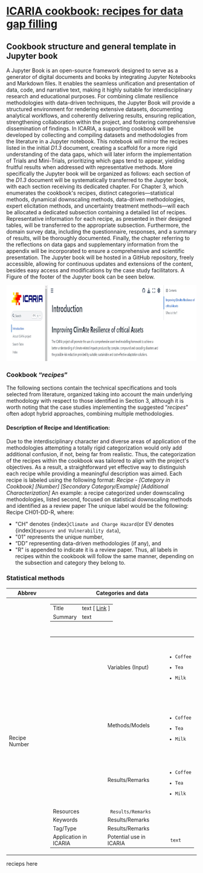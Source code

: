 # <u> ICARIA cookbook: recipes for data gap filling </u>

## <o> Cookbook structure and general template in Jupyter book </u>

A Jupyter Book is an open-source framework designed to serve as a generator of digital documents and books by integrating Jupyter Notebooks and Markdown files. It enables the seamless unification and presentation of data, code, and narrative text, making it highly suitable for interdisciplinary research and educational purposes. For combining climate resilience methodologies with data-driven techniques, the Jupyter Book will provide a structured environment for rendering extensive datasets, documenting analytical workflows, and coherently delivering results, ensuring replication, strengthening collaboration within the project, and fostering comprehensive dissemination of findings. In ICARIA, a supporting cookbook will be developed by collecting and compiling datasets and methodologies from the literature in a Jupyter notebook. This notebook will mirror the recipes listed in the initial _D1.3_ document, creating a scaffold for a more rigid understanding of the data gaps, which will later inform the implementation of Trials and Mini-Trials, prioritizing which gaps tend to appear, yielding fruitful results when addressed with representative methods. More specifically the Jupyter book will be organized as follows: each section of the _D1.3_ document will be systematically transferred to the Jupyter book, with each section receiving its dedicated chapter. For Chapter 3, which enumerates the cookbook's recipes, distinct categories—statistical methods, dynamical downscaling methods, data-driven methodologies, expert elicitation methods, and uncertainty treatment methods—will each be allocated a dedicated subsection containing a detailed list of recipes. Representative information for each recipe, as presented in their designed tables, will be transferred to the appropriate subsection. Furthermore, the domain survey data, including the questionnaire, responses, and a summary of results, will be thoroughly documented. Finally, the chapter referring to the reflections on data gaps and supplementary information from the appendix will be incorporated to ensure a comprehensive and scientific presentation. The Jupyter book will be hosted in a GitHub repository, freely accessible, allowing for continuous updates and extensions of the content, besides easy access and modifications by the case study facilitators. A Figure of the footer of the Jupyter book can be seen below.

<p align="center">
  <img width="620" height="200" src="screenshot.322.jpg">
</p>

### Cookbook “_recipes_”
The following sections contain the technical specifications and tools selected from literature, organized taking into account the main underlying methodology with respect to those identified in Section 3, although it is worth noting that the case studies implementing the suggested “_recipes_” often adopt hybrid approaches, combining multiple methodologies.
 
#### Description of Recipe and Identification: 

Due to the interdisciplinary character and diverse areas of application of the methodologies attempting a totally rigid categorization would only add additional confusion, if not, being far from realistic. Thus, the categorization of the recipes within the cookbook was tailored to align with the project's objectives. As a result, a straightforward yet effective way to distinguish each recipe while providing a meaningful description was aimed. Each recipe is labeled using the following format: 
 _Recipe - [Category in Cookbook] [Number] [Secondary Category/Example] [Additional Characterization]_ 
An example: a recipe categorized under downscaling methodologies, listed second, focused on statistical downscaling methods and identified as a review paper The unique label would be the following:  
Recipe CH01-DD-R, where: 
 - "CH" denotes {index}`Climate and Charge Hazard`(or EV denotes {index}`Exposure and Vulnerability data`),
 - "01" represents the unique number, 
 - “DD” representing data-driven methodologies (if any), and 
 - "R" is appended to indicate it is a review paper. 
Thus, all labels in recipes within the cookbook will follow the same manner, depending on the subsection and category they belong to. 

### Statistical methods

|       Abbrev   |	Categories and data			 |
|----------------|-------------------------------|
| |<table>  <tbody>  <tr> <td>Title</td>  <td> text [ <a href="https://www.tutorialspoint.com/" target="_self">Link</a> ] </td> </tr> <tr> <td>Summary</td> <td> text </td></tr> <tr> </tr> </tbody>  </table>|
|Recipe Number |<table>  <thead> <tr> <tr> <th></th> <th> </th> <th> </th>  </tr> </thead>  <tbody> <tr> <td> </td>  <td>Variables (Input)</td> <td><code> <ul> <li>Coffee</li> <li>Tea</li> <li>Milk</li> </ul> </code></td> </tr>  <tr> <td></td>  <td>Methods/Models</td>  <td><code> <ul> <li>Coffee</li> <li>Tea</li> <li>Milk</li> </ul></code></td>   </tr>  <tr> <td> </td> <td>Results/Remarks</td>  <td><code> <ul> <li>Coffee</li> <li>Tea</li> <li>Milk</li> </ul></code></td> </tr>  <tr> <td>Resources</td> <td  colspan="2"> <code> Results/Remarks </code> </td> </tr>  <tr> <td>Keywords</td> <td  colspan="2">Results/Remarks</td> </tr> <tr> <td>Tag/Type</td> <td colspan="2">Results/Remarks</td> </tr> <tr> <td>Application in ICARIA</td> <td>Potential use in ICARIA </td>  <td><code> text</code></td> </tr> </tbody> </table> |

recieps here